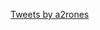 <a class="twitter-timeline" href="https://twitter.com/a2rones?ref_src=twsrc%5Etfw">Tweets by a2rones</a> <script async src="https://platform.twitter.com/widgets.js" charset="utf-8"></script>